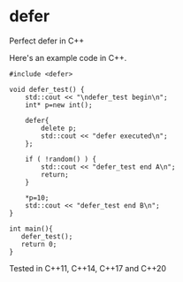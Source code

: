 # defer
Perfect defer in C++

Here's an example code in C++.
```
#include <defer>

void defer_test() {
    std::cout << "\ndefer_test begin\n";
    int* p=new int();

    defer{
        delete p;
        std::cout << "defer executed\n";
    };
    
    if ( !random() ) {
        std::cout << "defer_test end A\n";
        return;
    }

    *p=10;
    std::cout << "defer_test end B\n";
}

int main(){
   defer_test();
   return 0;
}
```
Tested in C++11, C++14, C++17 and C++20
